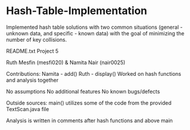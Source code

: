# Hash-Table-Implementation
Implemented hash table solutions with two common situations (general - unknown data, and specific - known data) with the goal of minimizing the number of key collisions.

README.txt Project 5

Ruth Mesfin (mesfi020) & Namita Nair (nair0025)

Contributions:
Namita - add()
Ruth - display()
Worked on hash functions and analysis together

No assumptions
No additional features
No known bugs/defects

Outside sources:
main() utilizes some of the code from the provided TextScan.java file

Analysis is written in comments after hash functions and above main
